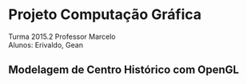 Projeto Computação Gráfica
==========================

Turma 2015.2
Professor Marcelo  
Alunos: Erivaldo, Gean

Modelagem de Centro Histórico com OpenGL
----------------------------------------
